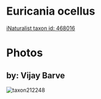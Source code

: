 
Euricania ocellus
=================
  
[iNaturalist taxon id: 468016](https://www.inaturalist.org/taxa/468016)
# Photos

## by: Vijay Barve
  
![taxon212248](https://inaturalist-open-data.s3.amazonaws.com/photos/247442/medium.JPG)